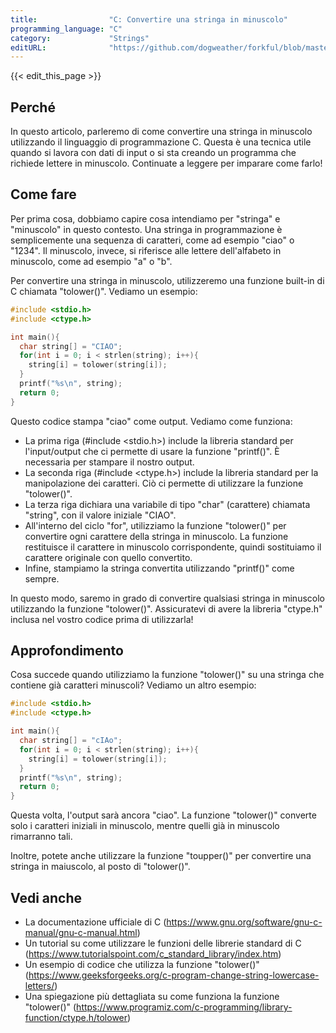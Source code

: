 ```yaml
---
title:                "C: Convertire una stringa in minuscolo"
programming_language: "C"
category:             "Strings"
editURL:              "https://github.com/dogweather/forkful/blob/master/content/it/c/converting-a-string-to-lower-case.md"
---
```


{{< edit_this_page >}}

## Perché

In questo articolo, parleremo di come convertire una stringa in minuscolo utilizzando il linguaggio di programmazione C. Questa è una tecnica utile quando si lavora con dati di input o si sta creando un programma che richiede lettere in minuscolo. Continuate a leggere per imparare come farlo!

## Come fare

Per prima cosa, dobbiamo capire cosa intendiamo per "stringa" e "minuscolo" in questo contesto. Una stringa in programmazione è semplicemente una sequenza di caratteri, come ad esempio "ciao" o "1234". Il minuscolo, invece, si riferisce alle lettere dell'alfabeto in minuscolo, come ad esempio "a" o "b".

Per convertire una stringa in minuscolo, utilizzeremo una funzione built-in di C chiamata "tolower()". Vediamo un esempio:

```C
#include <stdio.h>
#include <ctype.h>

int main(){
  char string[] = "CIAO";
  for(int i = 0; i < strlen(string); i++){
    string[i] = tolower(string[i]);
  }
  printf("%s\n", string);
  return 0;
}
```

Questo codice stampa "ciao" come output. Vediamo come funziona:

- La prima riga (#include <stdio.h>) include la libreria standard per l'input/output che ci permette di usare la funzione "printf()". È necessaria per stampare il nostro output.
- La seconda riga (#include <ctype.h>) include la libreria standard per la manipolazione dei caratteri. Ciò ci permette di utilizzare la funzione "tolower()".
- La terza riga dichiara una variabile di tipo "char" (carattere) chiamata "string", con il valore iniziale "CIAO".
- All'interno del ciclo "for", utilizziamo la funzione "tolower()" per convertire ogni carattere della stringa in minuscolo. La funzione restituisce il carattere in minuscolo corrispondente, quindi sostituiamo il carattere originale con quello convertito.
- Infine, stampiamo la stringa convertita utilizzando "printf()" come sempre.

In questo modo, saremo in grado di convertire qualsiasi stringa in minuscolo utilizzando la funzione "tolower()". Assicuratevi di avere la libreria "ctype.h" inclusa nel vostro codice prima di utilizzarla!

## Approfondimento

Cosa succede quando utilizziamo la funzione "tolower()" su una stringa che contiene già caratteri minuscoli? Vediamo un altro esempio:

```C
#include <stdio.h>
#include <ctype.h>

int main(){
  char string[] = "cIAo";
  for(int i = 0; i < strlen(string); i++){
    string[i] = tolower(string[i]);
  }
  printf("%s\n", string);
  return 0;
}
```

Questa volta, l'output sarà ancora "ciao". La funzione "tolower()" converte solo i caratteri iniziali in minuscolo, mentre quelli già in minuscolo rimarranno tali.

Inoltre, potete anche utilizzare la funzione "toupper()" per convertire una stringa in maiuscolo, al posto di "tolower()".

## Vedi anche
- La documentazione ufficiale di C (https://www.gnu.org/software/gnu-c-manual/gnu-c-manual.html)
- Un tutorial su come utilizzare le funzioni delle librerie standard di C (https://www.tutorialspoint.com/c_standard_library/index.htm)
- Un esempio di codice che utilizza la funzione "tolower()" (https://www.geeksforgeeks.org/c-program-change-string-lowercase-letters/)
- Una spiegazione più dettagliata su come funziona la funzione "tolower()" (https://www.programiz.com/c-programming/library-function/ctype.h/tolower)